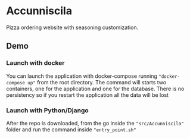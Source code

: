 # Accunniscila
Pizza ordering website with seasoning customization.

## Demo
### Launch with docker
You can launch the application with docker-compose running `"docker-compose up"` from the root directory. The command will starts two containers, one for the application and one for the database. There is no persistency so if you restart the application all the data will be lost

### Launch with Python/Django
After the repo is downloaded, from the go inside the `"src/Accunniscila"` folder and run the command inside `"entry_point.sh"`
